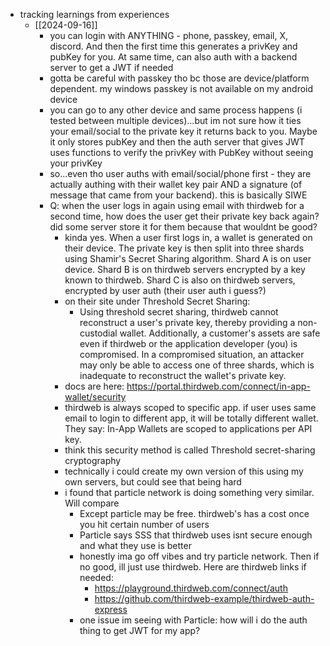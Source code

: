   * tracking learnings from experiences
    * [[2024-09-16]]
      * you can login with ANYTHING - phone, passkey, email, X, discord. And then the first time this generates a privKey and pubKey for you. At same time, can also auth with a backend server to get a JWT if needed
      * gotta be careful with passkey tho bc those are device/platform dependent. my windows passkey is not available on my android device
      * you can go to any other device and same process happens (i tested between multiple devices)...but im not sure how it ties your email/social to the private key it returns back to you. Maybe it only stores pubKey and then the auth server that gives JWT uses functions to verify the privKey with PubKey without seeing your privKey
      * so...even tho user auths with email/social/phone first - they are actually authing with their wallet key pair AND a signature (of message that came from your backend). this is basically SIWE
      * Q: when the user logs in again using email with thirdweb for a second time, how does the user get their private key back again? did some server store it for them because that wouldnt be good?
        * kinda yes. When a user first logs in, a wallet is generated on their device. The private key is then split into three shards using Shamir's Secret Sharing algorithm. Shard A is on user device. Shard B is on thirdweb servers encrypted by a key known to thirdweb. Shard C is also on thirdweb servers, encrypted by user auth (their user auth i guess?)
        * on their site under Threshold Secret Sharing:
          * Using threshold secret sharing, thirdweb cannot reconstruct a user's private key, thereby providing a non-custodial wallet. Additionally, a customer's assets are safe even if thirdweb or the application developer (you) is compromised. In a compromised situation, an attacker may only be able to access one of three shards, which is inadequate to reconstruct the wallet's private key.
        * docs are here: https://portal.thirdweb.com/connect/in-app-wallet/security
        * thirdweb is always scoped to specific app. if user uses same email to login to different app, it will be totally different wallet. They say: In-App Wallets are scoped to applications per API key.
        * think this security method is called Threshold secret-sharing cryptography
        * technically i could create my own version of this using my own servers, but could see that being hard
        * i found that particle network is doing something very similar. Will compare
          * Except particle may be free. thirdweb's has a cost once you hit certain number of users
          * Particle says SSS that thirdweb uses isnt secure enough and what they use is better
          * honestly ima go off vibes and try particle network. Then if no good, ill just use thirdweb. Here are thirdweb links if needed:
            * https://playground.thirdweb.com/connect/auth
            * https://github.com/thirdweb-example/thirdweb-auth-express
          * one issue im seeing with Particle: how will i do the auth thing to get JWT for my app?

